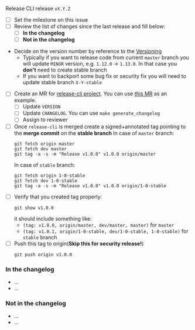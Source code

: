 Release CLI release `vX.Y.Z`

- [ ] Set the milestone on this issue
- [ ] Review the list of changes since the last release and fill below:
    - [ ] **In the changelog**
    - [ ] **Not in the changelog**
- Decide on the version number by reference to
    the [Versioning](https://gitlab.com/gitlab-org/release-cli/blob/master/PROCESS.md#versioning)
    * Typically if you want to release code from current `master` branch you will update `MINOR` version, e.g. `1.12.0` -> `1.13.0`. In that case you **don't** need to create stable branch
    * If you want to backport some bug fix or security fix you will need to update stable branch `X-Y-stable`
- [ ] Create an MR for [release-cli project](https://gitlab.com/gitlab-org/release-cli).
    You can use [this MR](https://gitlab.com/gitlab-org/release-cli/-/merge_requests/20) as an example.
    - [ ] Update `VERSION`
    - [ ] Update `CHANGELOG`. You can use `make generate_changelog`
    - [ ] Assign to reviewer
- [ ] Once `release-cli` is merged create a signed+annotated tag pointing to the **merge commit** on the **stable branch**
    In case of `master` branch:
    ```shell
    git fetch origin master
    git fetch dev master
    git tag -a -s -m "Release v1.0.0" v1.0.0 origin/master
    ```
    In case of `stable` branch:
    ```shell
    git fetch origin 1-0-stable
    git fetch dev 1-0-stable
    git tag -a -s -m "Release v1.0.0" v1.0.0 origin/1-0-stable
    ```
- [ ] Verify that you created tag properly:
    ```shell
    git show v1.0.0
    ```
    it should include something like:
    * ```(tag: v1.0.0, origin/master, dev/master, master)``` for `master`
    * ```(tag: v1.0.1, origin/1-0-stable, dev/1-0-stable, 1-0-stable)``` for `stable` branch
- [ ] Push this tag to origin(**Skip this for security release!**)
    ```shell
    git push origin v1.0.0
    ```

### In the changelog

- ...
- ...

### Not in the changelog

- ...
- ...
